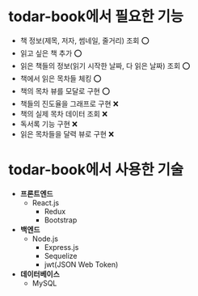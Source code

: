 # todar-book에서 필요한 기능

- 책 정보(제목, 저자, 썸네일, 줄거리) 조회 ⭕️
- 읽고 싶은 책 추가 ⭕️
- 읽은 책들의 정보(읽기 시작한 날짜, 다 읽은 날짜) 조회 ⭕️
- 책에서 읽은 목차들 체킹 ⭕️
- 책의 목차 뷰를 모달로 구현 ⭕️
- 책들의 진도율을 그래프로 구현 ❌
- 책의 실제 목차 데이터 조회 ❌
- 독서록 기능 구현 ❌
- 읽은 목차들을 달력 뷰로 구현 ❌

# todar-book에서 사용한 기술

- **프론트엔드**
  - React.js
    - Redux
    - Bootstrap
- **백엔드**
  - Node.js
    - Express.js
    - Sequelize
    - jwt(JSON Web Token)
- **데이터베이스**
  - MySQL
